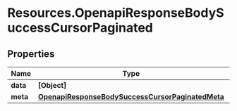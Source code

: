 # Resources.OpenapiResponseBodySuccessCursorPaginated

## Properties

Name | Type | Description | Notes
------------ | ------------- | ------------- | -------------
**data** | **[Object]** |  | [optional] 
**meta** | [**OpenapiResponseBodySuccessCursorPaginatedMeta**](OpenapiResponseBodySuccessCursorPaginatedMeta.md) |  | [optional] 


